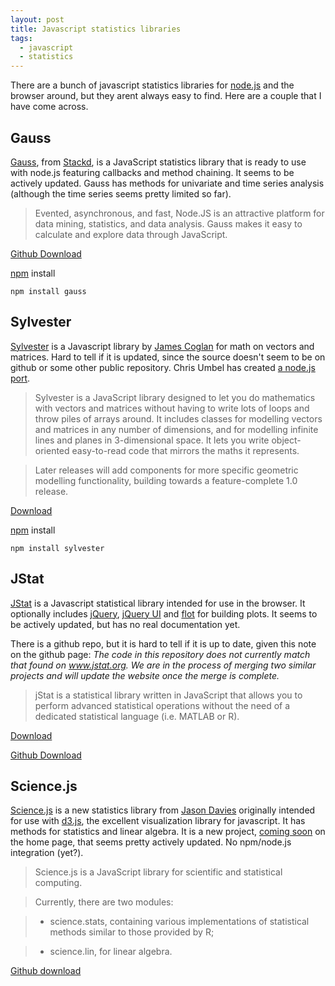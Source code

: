 ```yaml
---
layout: post
title: Javascript statistics libraries
tags: 
  - javascript
  - statistics
---
```


There are a bunch of javascript statistics libraries for [node.js](http://nodejs.org/) and the browser around, but they arent always easy to find. Here are a couple that I have come across.

## Gauss
[Gauss](https://github.com/stackd/gauss), from [Stackd](https://github.com/stackd), is a JavaScript statistics library that is ready to use with node.js featuring callbacks and method chaining. It seems to be actively updated. Gauss has methods for univariate and time series analysis (although the time series seems pretty limited so far).

> Evented, asynchronous, and fast, Node.JS is an attractive platform for data mining, statistics, and data analysis. Gauss makes it easy to calculate and explore data through JavaScript.

[Github Download](https://github.com/stackd/gauss)

[npm](http://search.npmjs.org/#/gauss) install

    npm install gauss

## Sylvester
[Sylvester](http://sylvester.jcoglan.com/) is a Javascript library by [James Coglan](http://blog.jcoglan.com/) for math on vectors and matrices. Hard to tell if it is updated, since the source doesn't seem to be on github or some other public repository. Chris Umbel has created [a node.js port](http://search.npmjs.org/#/sylvester).

> Sylvester is a JavaScript library designed to let you do mathematics with vectors and matrices without having to write lots of loops and throw piles of arrays around. It includes classes for modelling vectors and matrices in any number of dimensions, and for modelling infinite lines and planes in 3-dimensional space. It lets you write object-oriented easy-to-read code that mirrors the maths it represents. 

> Later releases will add components for more specific geometric modelling functionality, building towards a feature-complete 1.0 release.

[Download](http://sylvester.jcoglan.com/#download)

[npm](http://search.npmjs.org/#/sylvester) install

    npm install sylvester

## JStat
[JStat](http://www.jstat.org/) is a Javascript statistical library intended for use in the browser. It optionally includes [jQuery](http://jquery.com/), [jQuery UI](http://jqueryui.com/) and [flot](https://code.google.com/p/flot/) for building plots. It seems to be actively updated, but has no real documentation yet. 

There is a github repo, but it is hard to tell if it is up to date, given this note on the github page: *The code in this repository does not currently match that found on www.jstat.org. We are in the process of merging two similar projects and will update the website once the merge is complete.*

> jStat is a statistical library written in JavaScript that allows you to perform advanced statistical operations without the need of a dedicated statistical language (i.e. MATLAB or R).

[Download](http://www.jstat.org/download)

[Github Download](https://github.com/jstat/jstat)


## Science.js
[Science.js](https://github.com/jasondavies/science.js) is a new statistics library from [Jason Davies](http://www.jasondavies.com/) originally intended for use with [d3.js](http://mbostock.github.com/d3/), the excellent visualization library for javascript. It has methods for statistics and linear algebra. It is a new project, [coming soon](http://www.sciencejs.org/) on the home page, that seems pretty actively updated. No npm/node.js integration (yet?).

> Science.js is a JavaScript library for scientific and statistical computing. 

> Currently, there are two modules:

>   * science.stats, containing various implementations of statistical methods similar to those provided by R;

>   * science.lin, for linear algebra.

[Github download](https://github.com/jasondavies/science.js)